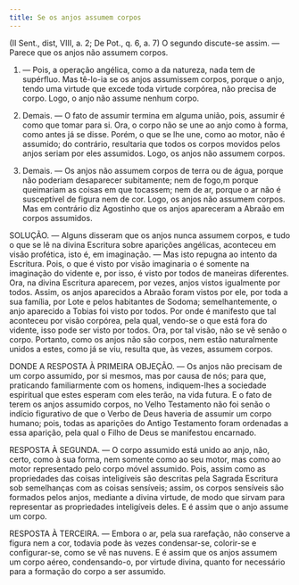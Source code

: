 ```yaml
---
title: Se os anjos assumem corpos
---
```


(II Sent., dist, VIII, a. 2; De Pot., q. 6, a. 7)
  O segundo discute-se assim. — Parece que os anjos não assumem corpos.  

1. — Pois, a operação angélica, como a da natureza, nada tem de supérfluo. Mas tê-lo-ia se os anjos assumissem corpos, porque o anjo, tendo uma virtude que excede toda virtude corpórea, não precisa de corpo. Logo, o anjo não assume nenhum corpo.  

2. Demais. — O fato de assumir termina em alguma união, pois, assumir é como que tomar para si. Ora, o corpo não se une ao anjo como à forma, como antes já se disse. Porém, o que se lhe une, como ao motor, não é assumido; do contrário, resultaria que todos os corpos movidos pelos anjos seriam por eles assumidos. Logo, os anjos não assumem corpos.  

3. Demais. — Os anjos não assumem corpos de terra ou de água, porque não poderiam desaparecer subitamente; nem de fogo,m porque queimariam as coisas em que tocassem; nem de ar, porque o ar não é susceptível de figura nem de cor. Logo, os anjos não assumem corpos.  Mas em contrário diz Agostinho que os anjos apareceram a Abraão em corpos assumidos.  

SOLUÇÃO. — Alguns disseram que os anjos nunca assumem corpos, e tudo o que se lê na divina Escritura sobre aparições angélicas, aconteceu em visão profética, isto é, em imaginação. — Mas isto repugna ao intento da Escritura. Pois, o que é visto por visão imaginaria o é somente na imaginação do vidente e, por isso, é visto por todos de maneiras diferentes. Ora, na divina Escritura aparecem, por vezes, anjos vistos igualmente por todos. Assim, os anjos aparecidos a Abraão foram vistos por ele, por toda a sua família, por Lote e pelos habitantes de Sodoma; semelhantemente, o anjo aparecido a Tobias foi visto por todos. Por onde é manifesto que tal aconteceu por visão corpórea, pela qual, vendo-se o que está fora do vidente, isso pode ser visto por todos. Ora, por tal visão, não se vê senão o corpo. Portanto, como os anjos não são corpos, nem estão naturalmente unidos a estes, como já se viu, resulta que, às vezes, assumem corpos.  

DONDE A RESPOSTA À PRIMEIRA OBJEÇÃO. — Os anjos não precisam de um corpo assumido, por si mesmos, mas por causa de nós; para que, praticando familiarmente com os homens, indiquem-lhes a sociedade espiritual que estes esperam com eles terão, na vida futura. E o fato de terem os anjos assumido corpos, no Velho Testamento não foi senão o indício figurativo de que o Verbo de Deus haveria de assumir um corpo humano; pois, todas as aparições do Antigo Testamento foram ordenadas a essa aparição, pela qual o Filho de Deus se manifestou encarnado.  

RESPOSTA À SEGUNDA. — O corpo assumido está unido ao anjo, não, certo, como à sua forma, nem somente como ao seu motor, mas como ao motor representado pelo corpo móvel assumido. Pois, assim como as propriedades das coisas inteligíveis são descritas pela Sagrada Escritura sob semelhanças com as coisas sensíveis; assim, os corpos sensíveis são formados pelos anjos, mediante a divina virtude, de modo que sirvam para representar as propriedades inteligíveis deles. E é assim que o anjo assume um corpo.  

RESPOSTA À TERCEIRA. — Embora o ar, pela sua rarefação, não conserve a figura nem a cor, todavia pode às vezes condensar-se, colorir-se e configurar-se, como se vê nas nuvens. E é assim que os anjos assumem um corpo aéreo, condensando-o, por virtude divina, quanto for necessário para a formação do corpo a ser assumido.